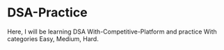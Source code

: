 # DSA-Practice
Here, I will be learning DSA With-Competitive-Platform and practice With categories Easy, Medium, Hard.
